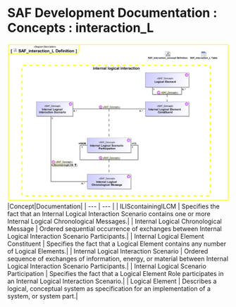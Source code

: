 # SAF Development Documentation : Concepts : interaction_L 
![SAF_interaction_L Definition.svg](./diagrams/SAF_interaction_L-Definition.svg)
|Concept|Documentation|
| --- | --- |
| ILIScontainingILCM | Specifies the fact that an Internal Logical Interaction Scenario contains one or more Internal Logical Chronological Messages.|
| Internal Logical Chronological Message | Ordered sequential occurrence of exchanges between Internal Logical Interaction Scenario Participants.|
| Internal Logical Element Constituent | Specifies the fact that a Logical Element contains any number of Logical Elements.|
| Internal Logical Interaction Scenario | Ordered sequence of exchanges of information, energy, or material between Internal Logical Interaction Scenario Participants.|
| Internal Logical Scenario Participation | Specifies the fact that a Logical Element Role participates in an Internal Logical Interaction Scenario.|
| Logical Element | Describes a logical, conceptual system as specification for an implementation of a system, or system part.|

